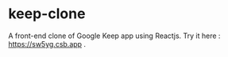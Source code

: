 # keep-clone

A front-end clone of Google Keep app using Reactjs. 
Try it here : https://sw5yg.csb.app .
